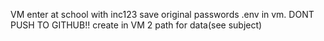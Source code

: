 VM enter at school with inc123
 save  original passwords .env in vm. DONT PUSH TO GITHUB!!
create in VM 2 path  for data(see subject)